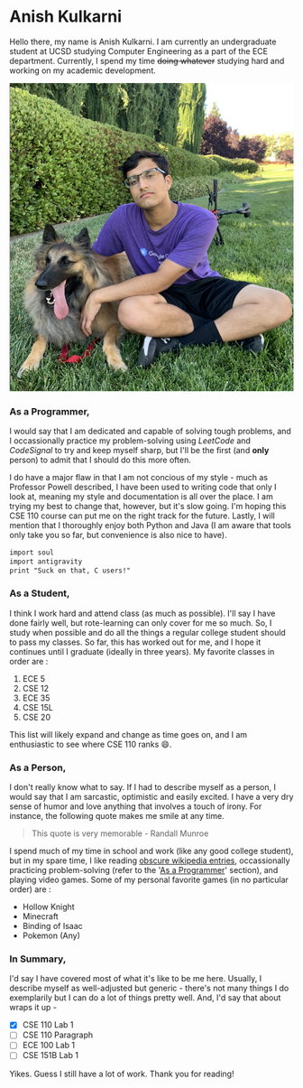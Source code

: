 # Anish Kulkarni

Hello there, my name is Anish Kulkarni. I am currently an undergraduate student at UCSD studying Computer Engineering as a part of the ECE department. Currently, I spend my time ~~doing whatever~~ studying hard and working on my academic development. 

![Image](images/ITSME.png)


### As a Programmer, 
I would say that I am dedicated and capable of solving tough problems, and I occassionally practice my problem-solving using _LeetCode_ and _CodeSignal_ to try and keep myself sharp, but I'll be the first (and **only** person) to admit that I should do this more often. 

I do have a major flaw in that I am not concious of my style - much as Professor Powell described, I have been used to writing code that only I look at, meaning my style and documentation is all over the place. I am trying my best to change that, however, but it's slow going. I'm hoping this CSE 110 course can put me on the right track for the future. Lastly, I will mention that I thoroughly enjoy both Python and Java (I am aware that tools only take you so far, but convenience is also nice to have). 
```
import soul
import antigravity
print "Suck on that, C users!"
```

### As a Student, 
I think I work hard and attend class (as much as possible). I'll say I have done fairly well, but rote-learning can only cover for me so much. So, I study when possible and do all the things a regular college student should to pass my classes. So far, this has worked out for me, and I hope it continues until I graduate (ideally in three years). 
My favorite classes in order are :
1. ECE 5
2. CSE 12
3. ECE 35
4. CSE 15L
5. CSE 20

This list will likely expand and change as time goes on, and I am enthusiastic to see where CSE 110 ranks 😄. 

### As a Person, 
I don't really know what to say. If I had to describe myself as a person, I would say that I am sarcastic, optimistic and easily excited. I have a very dry sense of humor and love anything that involves a touch of irony. For instance, the following quote makes me smile at any time. 

> This quote is very memorable - Randall Munroe

I spend much of my time in school and work (like any good college student), but in my spare time, I like reading [obscure wikipedia entries](https://www.instagram.com/depthsofwikipedia/?hl=en), occassionally practicing problem-solving (refer to the '[As a Programmer](#as-a-programmer)' section), and playing video games. 
Some of my personal favorite games (in no particular order) are :
- Hollow Knight
- Minecraft
- Binding of Isaac
- Pokemon (Any)

### In Summary,
I'd say I have covered most of what it's like to be me here. Usually, I describe myself as well-adjusted but generic - there's not many things I do exemplarily but I can do a lot of things pretty well. And, I'd say that about wraps it up -

- [x] CSE 110 Lab 1
- [ ] CSE 110 Paragraph
- [ ] ECE 100 Lab 1
- [ ] CSE 151B Lab 1

Yikes. Guess I still have a lot of work. Thank you for reading!
